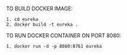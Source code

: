 TO BUILD DOCKER IMAGE: 

    1. cd eureka
    2. docker build -t eureka .
    
TO RUN DOCKER CONTAINER ON PORT 8080:

    1. docker run -d -p 8080:8761 eureka